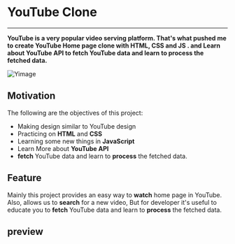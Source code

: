 # YouTube Clone

---

**YouTube is a very popular video serving platform. That's what pushed me to create YouTube Home page clone with HTML, CSS and JS . and Learn about YouTube API to fetch YouTube data and learn to process the fetched data.**

![Yimage](https://user-images.githubusercontent.com/77099631/155744767-625ce78f-392d-4a5e-ac87-4a80f339eb18.PNG)

## Motivation

The following are the objectives of this project:

- Making design similar to YouTube design
- Practicing on **HTML** and **CSS**
- Learning some new things in **JavaScript**
- Learn More about **YouTube API**   
-  **fetch** YouTube data and learn to **process** the fetched data. 

## Feature

Mainly this project provides an easy way to **watch** home page in YouTube. Also, allows us to **search** for a new video, But for developer it's useful to educate you to  **fetch** YouTube data and learn to **process** the fetched data. 

## preview



